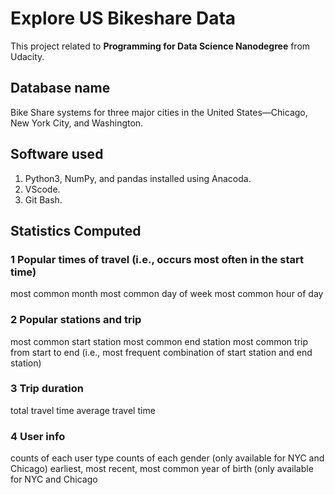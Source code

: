 # Explore US Bikeshare Data
This project related to **Programming for Data Science Nanodegree** from Udacity.
## Database name 
Bike Share systems for three major cities in the United States—Chicago, New York City, and Washington.
## Software used
1. Python3, NumPy, and pandas installed using Anacoda.
2. VScode.
3. Git Bash.
## Statistics Computed
### 1 Popular times of travel (i.e., occurs most often in the start time)
most common month
most common day of week
most common hour of day
### 2 Popular stations and trip
most common start station
most common end station
most common trip from start to end (i.e., most frequent combination of start station and end station)
### 3 Trip duration
total travel time
average travel time
### 4 User info
counts of each user type
counts of each gender (only available for NYC and Chicago)
earliest, most recent, most common year of birth (only available for NYC and Chicago

